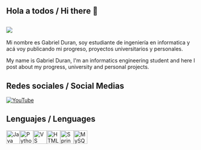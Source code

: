 ## Hola a todos / Hi there 👋


## <img src = "https://static0.gamerantimages.com/wordpress/wp-content/uploads/2024/05/silent-hill-2-dog-ending-cutscene.jpg"> 

Mi nombre es Gabriel Duran, soy estudiante de ingeniería en informatica y acá voy publicando mi progreso, proyectos universitarios y personales.

My name is Gabriel Duran, I'm an informatics engineering student and here I post about my progress, university and personal projects.

## Redes sociales / Social Medias

<a href="https://www.youtube.com/@GabrielDv-b5m">
  <img src="https://img.shields.io/badge/YouTube-red?style=for-the-badge&logo=youtube&logoColor=white" alt="YouTube"/>
</a>

  ## Lenguajes / Lenguages 


<img src="https://raw.githubusercontent.com/danielcranney/readme-generator/main/public/icons/skills/java-colored.svg" width="36" height="36" alt="Java" title="Java"/></a><a href="https://www.python.org/" target="_blank" rel="noreferrer"><img src="https://raw.githubusercontent.com/danielcranney/readme-generator/main/public/icons/skills/python-colored.svg" width="36" height="36" alt="Python" title="Python"/></a><a href="https://code.visualstudio.com/" target="_blank" rel="noreferrer"><img src="https://raw.githubusercontent.com/danielcranney/readme-generator/main/public/icons/skills/visualstudiocode-colored.svg" width="36" height="36" alt="VS Code" title="VS Code"/></a><a href="https://developer.mozilla.org/en-US/docs/Glossary/HTML5" target="_blank" rel="noreferrer"><img src="https://raw.githubusercontent.com/danielcranney/readme-generator/main/public/icons/skills/html5-colored.svg" width="36" height="36" alt="HTML5" title="HTML5"/></a><a href="https://spring.io/projects/spring-boot" target="_blank" rel="noreferrer"><img src="https://raw.githubusercontent.com/danielcranney/readme-generator/main/public/icons/skills/springboot-colored.svg" width="36" height="36" alt="Spring Boot" title="Spring Boot"/></a><a href="https://www.mysql.com/" target="_blank" rel="noreferrer"><img src="https://raw.githubusercontent.com/danielcranney/readme-generator/main/public/icons/skills/mysql-colored.svg" width="36" height="36" alt="MySQL" title="MySQL"/></a>
                 
                    
